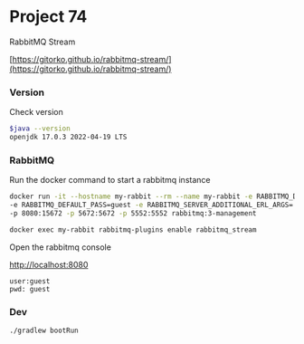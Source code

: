 # Project 74

RabbitMQ Stream

[https://gitorko.github.io/rabbitmq-stream/](https://gitorko.github.io/rabbitmq-stream/)

### Version

Check version

```bash
$java --version
openjdk 17.0.3 2022-04-19 LTS
```

### RabbitMQ

Run the docker command to start a rabbitmq instance

```bash
docker run -it --hostname my-rabbit --rm --name my-rabbit -e RABBITMQ_DEFAULT_USER=guest \
-e RABBITMQ_DEFAULT_PASS=guest -e RABBITMQ_SERVER_ADDITIONAL_ERL_ARGS='-rabbitmq_stream advertised_host localhost' \
-p 8080:15672 -p 5672:5672 -p 5552:5552 rabbitmq:3-management 
```

```bash
docker exec my-rabbit rabbitmq-plugins enable rabbitmq_stream
```

Open the rabbitmq console

[http://localhost:8080](http://localhost:8080)

```
user:guest
pwd: guest
```

### Dev

```bash
./gradlew bootRun
```
